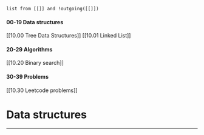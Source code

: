 ```dataview
list from [[]] and !outgoing([[]])
```
#### 00-19 Data structures
[[10.00 Tree Data Structures]]
[[10.01 Linked List]]
#### 20-29 Algorithms
[[10.20 Binary search]]
#### 30-39 Problems
[[10.30 Leetcode problems]]

# Data structures
---
